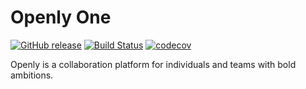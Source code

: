 # Openly One

[![GitHub release](https://img.shields.io/badge/version-0.22-blue.svg)](https://github.com/OpenlyOne/openly)
[![Build Status](https://travis-ci.org/OpenlyOne/openly.svg?branch=master)](https://travis-ci.org/OpenlyOne/openly)
[![codecov](https://codecov.io/gh/OpenlyOne/openly/branch/master/graph/badge.svg)](https://codecov.io/gh/OpenlyOne/openly)

Openly is a collaboration platform for individuals and teams with bold
ambitions.
